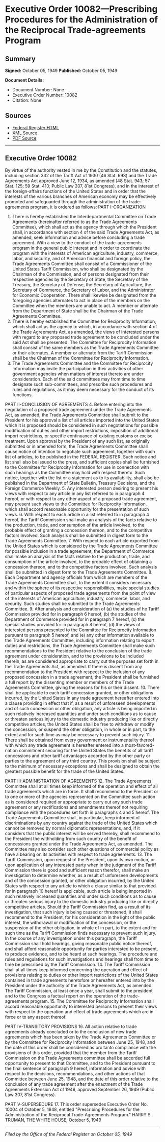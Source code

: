 # Executive Order 10082—Prescribing Procedures for the Administration of the Reciprocal Trade-agreements Program

## Summary

**Signed:** October 05, 1949
**Published:** October 05, 1949

**Document Details:**
- Document Number: None
- Executive Order Number: 10082
- Citation: None

## Sources
- [Federal Register HTML](https://www.presidency.ucsb.edu/documents/executive-order-10082-prescribing-procedures-for-the-administration-the-reciprocal-trade)
- [XML Source](None)
- [PDF Source](None)

---

## Executive Order 10082

By virtue of the authority vested in me by the Constitution and the statutes, including section 332 of the Tariff Act of 1930 (46 Stat. 698) and the Trade Agreements Act approved June 12, 1934, as amended (48 Stat. 943; 57 Stat. 125; 59 Stat. 410; Public Law 307, 81st Congress), and in the interest of the foreign-affairs functions of the United States and in order that the interests of the various branches of American economy may be effectively promoted and safeguarded through the administration of the trade-agreements program, it is ordered as follows:
PART I-ORGANIZATION
1. There is hereby established the Interdepartmental Committee on Trade Agreements (hereinafter referred to as the Trade Agreements Committee), which shall act as the agency through which the President shall, in accordance with section 4 of the said Trade Agreements Act, as amended, seek information and advice before concluding a trade agreement. With a view to the conduct of the trade-agreements program in the general public interest and in order to coordinate the program with the interests of American agriculture, industry, commerce, labor, and security, and of American financial and foreign policy, the Trade Agreements Committee shall consist of a Commissioner of the United States Tariff Commission, who shall be designated by the Chairman of the Commission, and of persons designated from their respective agencies by the Secretary of State, the Secretary of the Treasury, the Secretary of Defense, the Secretary of Agriculture, the Secretary of Commerce, the Secretary of Labor, and the Administrator for Economic Cooperation. There shall likewise be designated from the foregoing agencies alternates to act in place of the members on the Committee when the members are unable to act. A member or alternate from the Department of State shall be the Chairman of the Trade Agreements Committee.
2. There is hereby established the Committee for Reciprocity Information, which shall act as the agency to which, in accordance with section 4 of the Trade Agreements Act, as amended, the views of interested persons with regard to any proposed trade agreement to be concluded under the said Act shall be presented. The Committee for Reciprocity Information shall consist of the same members as the Trade Agreements Committee or their alternates. A member or alternate from the Tariff Commission shall be the Chairman of the Committee for Reciprocity Information.
3. The Trade Agreements Committee and the Committee for Reciprocity Information may invite the participation in their activities of other government agencies when matters of interest thereto are under consideration. Each of the said committees may from time to time designate such sub-committees, and prescribe such procedures and rules and regulations, as it may deem necessary for the conduct of its functions.

PART II-CONCLUSION OF AGREEMENTS
4. Before entering into the negotiation of a proposed trade agreement under the Trade Agreements Act, as amended, the Trade Agreements Committee shall submit to the President for his approval a list of all articles imported into the United States which it is proposed should be considered in such negotiations for possible modification of duties and other import restrictions, imposition of additional import restrictions, or specific continuance of existing customs or excise treatment. Upon approval by the President of any such list, as originally submitted or in amended form, the Trade Agreements Committee shall cause notice of intention to negotiate such agreement, together with such list of articles, to be published in the FEDERAL REGISTER. Such notice and list shall also be issued to the press, and sufficient copies shall be furnished to the Committee for Reciprocity Information for use in connection with such hearings as the Committee may hold with respect thereto. Such notice, together with the list or a statement as to its availability, shall also be published in the Department of State Bulletin, Treasury Decisions, and the Foreign Commerce Weekly.
5. Any interested person desiring to present his views with respect to any article in any list referred to in paragraph 4 hereof, or with respect to any other aspect of a proposed trade agreement, may present such views to the Committee for Reciprocity Information, which shall accord reasonable opportunity for the presentation of such views.
6. With respect to each article in a list referred to in paragraph 4 hereof, the Tariff Commission shall make an analysis of the facts relative to the production, trade, and consumption of the article involved, to the probable effect of granting a concession thereon, and to the competitive factors involved. Such analysis shall be submitted in digest form to the Trade Agreements Committee.
7. With respect to each article exported from the United States which is considered by the Trade Agreements Committee for possible inclusion in a trade agreement, the Department of Commerce shall make an analysis of the facts relative to the production, trade, and consumption of the article involved, to the probable effect of obtaining a concession thereon, and to the competitive factors involved. Such analysis shall be submitted in digest form to the Trade Agreements Committee.
8. Each Department and agency officials from which are members of the Trade Agreements Committee shall, to the extent it considers necessary and within the sphere of its respective responsibilities, make special studies of particular aspects of proposed trade agreements from the point of view of the interests of American agriculture, industry, commerce, labor, and security. Such studies shall be submitted to the Trade Agreements Committee.
9. After analysis and consideration of (a) the studies of he Tariff Commission provided for in paragraph 6 hereof, (b) the studies of the Department of Commerce provided for in paragraph 7 hereof, (c) the special studies provided for in paragraph 8 hereof, (d) the views of interested persons presented to the Committee for Reciprocity Information pursuant to paragraph 5 hereof, and (e) any other information available to the Trade Agreements Committee, including information relating to export duties and restrictions, the Trade Agreements Committee shall make such recommendations to the President relative to the conclusion of the trade agreement under consideration, and to the provisions to be included therein, as are considered appropriate to carry out the purposes set forth in the Trade Agreements Act, as amended. If there is dissent from any recommendation to the President with respect to the inclusion of any proposed concession in a trade agreement, the President shall be furnished a full report by the dissenting member or members of the Trade Agreements Committee, giving the reasons for his or their dissent.
10. There shall be applicable to each tariff concession granted, or other obligations incurred, by the United States in any trade agreement hereafter entered into a clause providing in effect that if, as a result of unforeseen developments and of such concession or other obligation, any article is being imported in such relatively increased quantities and under such conditions as to cause or threaten serious injury to the domestic industry producing like or directly competitive articles, the United States shall be free to withdraw or modify the concession, or suspend the other obligation, in whole or in part, to the extent and for such time as may be necessary to prevent such injury.
11. There shall be obtained from every government or instrumentality thereof with which any trade agreement is hereafter entered into a most-favored-nation commitment securing for the United States the benefits of all tariff concessions and other tariff advantages accorded by the other party or parties to the agreement of any third country. This provision shall be subject to the minimum of necessary exceptions and shall be designed to obtain the greatest possible benefit for the trade of the United States.

PART III-ADMINISTRATION OF AGREEMENTS
12. The Trade Agreements Committee shall at all times keep informed of the operation and effect of all trade agreements which are in force. It shall recommend to the President or to one or more of the agencies represented on the Committee such action as is considered required or appropriate to carry out any such trade agreement or any rectifications and amendments thereof not requiring compliance with the procedures set forth in paragraphs 4 and 5 hereof. The Trade Agreements Committee shall, in particular, keep informed of discriminations by any country against the trade of the United States which cannot be removed by normal diplomatic representations, and, if it considers that the public interest will be served thereby, shall recommend to the President the withholding from such country of the benefit of concessions granted under the Trade Agreements Act, as amended. The Committee may also consider such other questions of commercial policy as have a bearing on its activities with respect to trade agreements.
13. The Tariff Commission, upon request of the President, upon its own motion, or upon application of any interested party when in the judgment of the Tariff Commission there is good and sufficient reason therefor, shall make an investigation to determine whether, as a result of unforeseen developments and of the concession granted, or other obligation incurred, by the United States with respect to any article to which a clause similar to that provided for in paragraph 10 hereof is applicable, such article is being imported in such relatively increased quantities and under such conditions as to cause or threaten serious injury to the domestic industry producing like or directly competitive articles. Should the Tariff Commission find, as a result of its investigation, that such injury is being caused or threatened, it shall recommend to the President, for his consideration in the light of the public interest, the withdrawal or modification of the concession, or the suspension of the other obligation, in whole of in part, to the extent and for such time as the Tariff Commission finds necessary to prevent such injury. In the course of any investigation under this paragraph, the Tariff Commission shall hold hearings, giving reasonable public notice thereof, and shall afford reasonable opportunity for parties interested to be present, to produce evidence, and to be heard at such hearings. The procedure and rules and regulations for such investigations and hearings shall from time to time be prescribed by the Tariff Commission.
14. The Tariff Commission shall at all times keep informed concerning the operation and effect of provisions relating to duties or other import restrictions of the United States contained in trade agreements heretofore or hereafter entered into by the President under the authority of the Trade Agreements Act, as amended. The Tariff Commission, at least once a year, shall submit to the president and to the Congress a factual report on the operation of the trade-agreements program.
15. The Committee for Reciprocity Information shall accord reasonable opportunity to interested persons to present their views with respect to the operation and effect of trade agreements which are in force or to any aspect thereof.

PART IV-TRANSITORY PROVISIONS
16. All action relative to trade agreements already concluded or to the conclusion of new trade agreements which has been taken by the Trade Agreements Committee or by the Committee for Reciprocity Information between June 25, 1948, and the date of this order shall be considered as pro tanto compliance with the provisions of this order, provided that the member from the Tariff Commission on the Trade Agreements committee shall be accorded full opportunity to present to that Committee, and to the President pursuant to the final sentence of paragraph 9 hereof, information and advice with respect to the decisions, recommendations, and other actions of that Committee between June 25, 1948, and the date of this order relative to the conclusion of any trade agreement after the enactment of the Trade Agreements Extension Act of 1949, approved September 26, 1949 (Public Law 307, 81st Congress).

PART V-SUPERSEDURE
17. This order supersedes Executive Order No. 10004 of October 5, 1948, entitled "Prescribing Procedures for the Administration of the Reciprocal Trade-Agreements Program."
HARRY S. TRUMAN,
THE WHITE HOUSE,
October 5, 1949

---

*Filed by the Office of the Federal Register on October 05, 1949*
